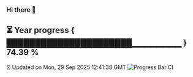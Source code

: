 ### Hi there 👋
⏳ Year progress { ██████████████████████▁▁▁▁▁▁▁▁ } 74.39 %
---
⏰ Updated on Mon, 29 Sep 2025 12:41:38 GMT
![Progress Bar CI](https://github.com/liununu/liununu/workflows/Progress%20Bar%20CI/badge.svg)
